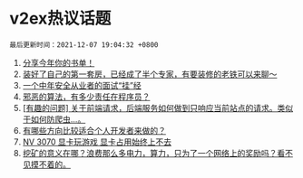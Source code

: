 # v2ex热议话题

`最后更新时间：2021-12-07 19:04:32 +0800`

1. [分享今年你的书单！](https://www.v2ex.com/t/820522)
1. [装好了自己的第一套房，已经成了半个专家，有要装修的老铁可以来聊～](https://www.v2ex.com/t/820477)
1. [一个中年安全从业者的面试“挂”经](https://www.v2ex.com/t/820453)
1. [邪恶的算法，有多少责任在程序员？](https://www.v2ex.com/t/820521)
1. [[有趣的问题] 关于前端请求，后端服务如何做到只响应当前站点的请求。类似于如何防爬虫...。](https://www.v2ex.com/t/820478)
1. [有哪些方向比较适合个人开发者来做的？](https://www.v2ex.com/t/820593)
1. [NV 3070 显卡玩游戏 显卡占用始终上不去](https://www.v2ex.com/t/820541)
1. [挖矿的意义在哪？浪费那么多电力，算力，只为了一个网络上的奖励吗？看不见摸不着的。](https://www.v2ex.com/t/820628)

